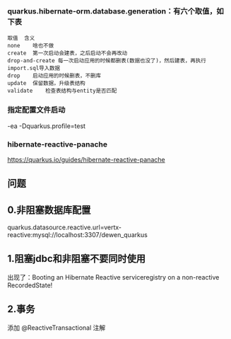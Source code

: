 ### quarkus.hibernate-orm.database.generation：有六个取值，如下表
```
取值	含义
none	啥也不做
create	第一次启动会建表，之后启动不会再改动
drop-and-create	每一次启动应用的时候都删表(数据也没了)，然后建表，再执行import.sql导入数据
drop	启动应用的时候删表，不删库
update	保留数据，升级表结构
validate	检查表结构与entity是否匹配
```

### 指定配置文件启动
-ea -Dquarkus.profile=test

### hibernate-reactive-panache
https://quarkus.io/guides/hibernate-reactive-panache

## 问题
## 0.非阻塞数据库配置
quarkus.datasource.reactive.url=vertx-reactive:mysql://localhost:3307/dewen_quarkus
## 1.阻塞jdbc和非阻塞不要同时使用
出现了：Booting an Hibernate Reactive serviceregistry on a non-reactive RecordedState!
## 2.事务
添加 @ReactiveTransactional 注解